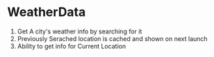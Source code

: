 # WeatherData

1. Get A city's weather info by searching for it
2. Previously Serached location is cached and shown on next launch
3. Ability to get info for Current Location
